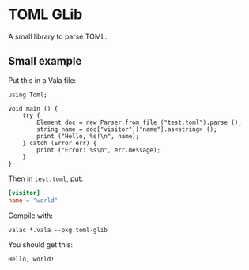 # TOML GLib

A small library to parse TOML.

## Small example

Put this in a Vala file:

```vala
using Toml;

void main () {
    try {
        Element doc = new Parser.from_file ("test.toml").parse ();
        string name = doc["visitor"]["name"].as<string> ();
        print ("Hello, %s!\n", name);
    } catch (Error err) {
        print ("Error: %s\n", err.message);
    }
}
```

Then in `test.toml`, put:

```toml
[visitor]
name = "world"
```

Compile with:

```
valac *.vala --pkg toml-glib
```

You should get this:

```
Hello, world!
```
